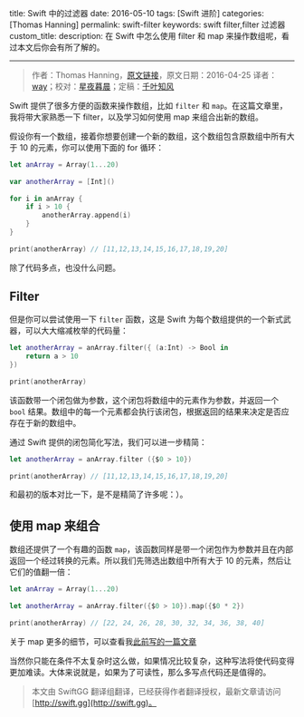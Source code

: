 title: Swift 中的过滤器
date: 2016-05-10
tags: [Swift 进阶]
categories: [Thomas Hanning]
permalink: swift-filter
keywords: swift filter,filter 过滤器
custom_title: 
description: 在 Swift 中怎么使用 filter 和 map 来操作数组呢，看过本文后你会有所了解的。

---
> 作者：Thomas Hanning，[原文链接](http://www.thomashanning.com/swift-filter/)，原文日期：2016-04-25
> 译者：[way](undefined)；校对：[星夜暮晨](http://www.jianshu.com/users/ef1058d2d851)；定稿：[千叶知风](http://weibo.com/xiaoxxiao)
  







<!--此处开始正文-->

Swift 提供了很多方便的函数来操作数组，比如 `filter` 和 `map`。在这篇文章里，我将带大家熟悉一下 filter，以及学习如何使用 map 来组合出新的数组。

<!--more-->

假设你有一个数组，接着你想要创建一个新的数组，这个数组包含原数组中所有大于 10 的元素，你可以使用下面的 for 循环：

```swift
let anArray = Array(1...20)
 
var anotherArray = [Int]()
 
for i in anArray {
    if i > 10 {
        anotherArray.append(i)
    }
}
 
print(anotherArray) // [11,12,13,14,15,16,17,18,19,20]
```

除了代码多点，也没什么问题。

## Filter

但是你可以尝试使用一下 `filter` 函数，这是 Swift 为每个数组提供的一个新式武器，可以大大缩减枚举的代码量：

```swift
let anotherArray = anArray.filter({ (a:Int) -> Bool in
    return a > 10
})
 
print(anotherArray)
```

该函数带一个闭包做为参数，这个闭包将数组中的元素作为参数，并返回一个 `bool` 结果。数组中的每一个元素都会执行该闭包，根据返回的结果来决定是否应存在于新的数组中。

通过 Swift 提供的闭包简化写法，我们可以进一步精简：

```swift
let anotherArray = anArray.filter ({$0 > 10})
 
print(anotherArray) // [11,12,13,14,15,16,17,18,19,20]
```

和最初的版本对比一下，是不是精简了许多呢：）。

## 使用 map 来组合

数组还提供了一个有趣的函数 `map`，该函数同样是带一个闭包作为参数并且在内部返回一个经过转换的元素。所以我们先筛选出数组中所有大于 10 的元素，然后让它们的值翻一倍：

```swift
let anArray = Array(1...20)
 
let anotherArray = anArray.filter({$0 > 10}).map({$0 * 2})
 
print(anotherArray) // [22, 24, 26, 28, 30, 32, 34, 36, 38, 40]
```

关于 map 更多的细节，可以查看我[此前写的一篇文章](http://swift.gg/2015/11/26/swift-map-and-flatmap/)

当然你只能在条件不太复杂时这么做，如果情况比较复杂，这种写法将使代码变得更加难读。大体来说就是，如果为了可读性，那么多写点代码还是值得的。
> 本文由 SwiftGG 翻译组翻译，已经获得作者翻译授权，最新文章请访问 [http://swift.gg](http://swift.gg)。